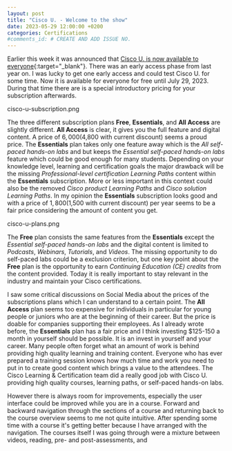 ```yaml
---
layout: post
title: "Cisco U. - Welcome to the show"
date: 2023-05-29 12:00:00 +0200
categories: Certifications
#comments_id: # CREATE AND ADD ISSUE NO.
---
```


Earlier this week it was announced that [Cisco U. is now available to everyone](https://blogs.cisco.com/learning/now-available-for-it-training-cisco-u?ccid=ciscou&dtid=web-cln-home&oid=parmerat-fy23-q4-0000-welcometociscou-ww){:target="_blank"}. There was an early access phase from last year on. I was lucky to get one early access and could test Cisco U. for some time. Now it is available for everyone for free until July 29, 2023. During that time there are is a special introductory pricing for your subscription afterwards.

cisco-u-subscription.png

The three different subscription plans **Free**, **Essentials**, and **All Access** are slightly different. **All Access** is clear, it gives you the full feature and digital content. A price of $6,000 ($4,800 with current discount) seems a proud price. The  **Essentials** plan takes only one feature away which is the *All self-paced hands-on labs* and but keeps the *Essential self-paced hands-on labs* feature which could be good enough for many students. Depending on your knowledge level, learning and certification goals the major drawback will be the missing *Professional-level certification Learning Paths* content within the **Essentials** subscription. More or less important in this context could also be the removed *Cisco product Learning Paths* and
*Cisco solution Learning Paths*. In my opinion the **Essentials** subscription looks good and with a price of $1,800 ($1,500 with current discount) per year seems to be a fair price considering the amount of content you get.

cisco-u-plans.png

The **Free** plan consists the same features from the **Essentials** except the *Essential self-paced hands-on labs* and the digital content is limited to *Podcasts*, *Webinars*, *Tutorials*, and *Videos*. The missing opportunity to do self-paced labs could be a exclusion criterion, but one key point about the **Free** plan is the opportunity to earn *Continuing Education (CE) credits* from the content provided. Today it is really important to stay relevant in the industry and maintain your Cisco certifications.

I saw some critical discussions on Social Media about the prices of the subscriptions plans which I can understand to a certain point. The **All Access** plan seems too expensive for individuals in particular for young people or juniors who are at the beginning of their career. But the price is doable for companies supporting their employees. As I already wrote before, the **Essentials** plan has a fair price and I think investing $125-150 a month in yourself should be possible. It is an invest in yourself and your career. Many people often forget what an amount of work is behind providing high quality learning and training content. Everyone who has ever prepared a training session knows how much time and work you need to put in to create good content which brings a value to the attendees. The Cisco Learning & Certification team did a really good job with Cisco U. providing high quality courses, learning paths, or self-paced hands-on labs.

However there is always room for improvements, especially the user interface could be improved while you are in a course. Forward and backward navigation through the sections of a course and returning back to the course overview seems to me not quite intuitive. After spending some time with a course it's getting better because I have arranged with the navigation. The courses itself I was going through were a mixture between videos, reading, pre- and post-assessments, and 

